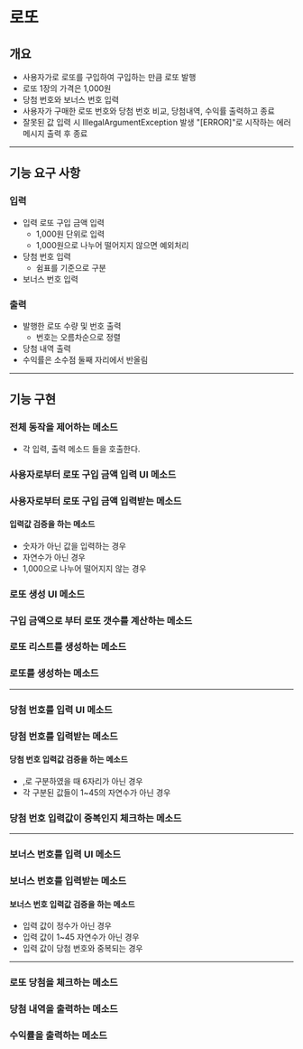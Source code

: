 # 로또

## 개요

- 사용자가로 로또를 구입하여 구입하는 만큼 로또 발행
- 로또 1장의 가격은 1,000원
- 당첨 번호와 보너스 번호 입력
- 사용자가 구매한 로또 번호와 당첨 번호 비교, 당첨내역, 수익률 출력하고 종료
- 잘못된 값 입력 시 IllegalArgumentException 발생 "[ERROR]"로 시작하는 에러 메시지 출력 후 종료

---

## 기능 요구 사항

### 입력

- 입력 로또 구입 금액 입력
    - 1,000원 단위로 입력
    - 1,000원으로 나누어 떨어지지 않으면 예외처리
- 당첨 번호 입력
    - 쉼표를 기준으로 구분
- 보너스 번호 입력

### 출력

- 발행한 로또 수량 및 번호 출력
    - 번호는 오름차순으로 정렬
- 당첨 내역 출력
- 수익률은 소수점 둘째 자리에서 반올림

---

## 기능 구현

### 전체 동작을 제어하는 메소드

- 각 입력, 출력 메소드 들을 호출한다.

### 사용자로부터 로또 구입 금액 입력 UI 메소드

### 사용자로부터 로또 구입 금액 입력받는 메소드

#### 입력값 검증을 하는 메소드

- 숫자가 아닌 값을 입력하는 경우
- 자연수가 아닌 경우
- 1,000으로 나누어 떨어지지 않는 경우

### 로또 생성 UI 메소드

### 구입 금액으로 부터 로또 갯수를 계산하는 메소드

### 로또 리스트를 생성하는 메소드

### 로또를 생성하는 메소드

---
### 당첨 번호를 입력 UI 메소드

### 당첨 번호를 입력받는 메소드

#### 당첨 번호 입력값 검증을 하는 메소드

- ,로 구분하였을 때 6자리가 아닌 경우
- 각 구분된 값들이 1~45의 자연수가 아닌 경우

### 당첨 번호 입력값이 중복인지 체크하는 메소드

---
### 보너스 번호를 입력 UI 메소드

### 보너스 번호를 입력받는 메소드
#### 보너스 번호 입력값 검증을 하는 메소드
- 입력 값이 정수가 아닌 경우
- 입력 값이 1~45 자연수가 아닌 경우
- 입력 값이 당첨 번호와 중복되는 경우
---
### 로또 당첨을 체크하는 메소드

### 당첨 내역을 출력하는 메소드

### 수익률을 출력하는 메소드
